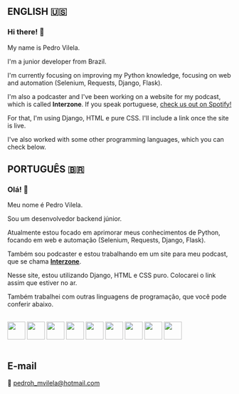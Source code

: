 ## ENGLISH 🇺🇸

### Hi there! 👋

My name is Pedro Vilela.

I'm a junior developer from Brazil.

I'm currently focusing on improving my Python knowledge, focusing on web and automation (Selenium, Requests, Django, Flask).

I'm also a podcaster and I've been working on a website for my podcast, which is called **Interzone**. If you speak portuguese, <a href="https://open.spotify.com/show/4BeFulmVxleaJYaXQmtl8P?si=e759e601db2b4605" target="_blank">check us out on Spotify!</a>

For that, I'm using Django, HTML e pure CSS. I'll include a link once the site is live.

I've also worked with some other programming languages, which you can check below.

## PORTUGUÊS 🇧🇷

### Olá! 👋

Meu nome é Pedro Vilela.

Sou um desenvolvedor backend júnior.

Atualmente estou focado em aprimorar meus conhecimentos de Python, focando em web e automação (Selenium, Requests, Django, Flask).

Também sou podcaster e estou trabalhando em um site para meu podcast, que se chama <a href="https://open.spotify.com/show/4BeFulmVxleaJYaXQmtl8P?si=e759e601db2b4605" target="_blank">**Interzone**</a>.

Nesse site, estou utilizando Django, HTML e CSS puro. Colocarei o link assim que estiver no ar.

Também trabalhei com outras linguagens de programação, que você pode conferir abaixo.

<div style="display: inline_block"><br>
  <img align="center" height="40px" src="https://cdn.jsdelivr.net/gh/devicons/devicon/icons/python/python-original.svg" />  
  <img align="center" height="40px" src="https://cdn.jsdelivr.net/gh/devicons/devicon/icons/django/django-original.svg" />
  <img align="center" height="40px" src="https://cdn.jsdelivr.net/gh/devicons/devicon/icons/html5/html5-original.svg" />
  <img align="center" height="40px" src="https://cdn.jsdelivr.net/gh/devicons/devicon/icons/css3/css3-original.svg" />
  <img align="center" height="40px" src="https://cdn.jsdelivr.net/gh/devicons/devicon/icons/javascript/javascript-original.svg" />
  <img align="center" height="40px" src="https://cdn.jsdelivr.net/gh/devicons/devicon/icons/vuejs/vuejs-original.svg" />
  <img align="center" height="40px" src="https://cdn.jsdelivr.net/gh/devicons/devicon/icons/react/react-original.svg" />
  <img align="center" height="40px" src="https://cdn.jsdelivr.net/gh/devicons/devicon/icons/tailwindcss/tailwindcss-plain.svg" />
  <img align="center" height="40px" src="https://cdn.jsdelivr.net/gh/devicons/devicon/icons/bootstrap/bootstrap-plain-wordmark.svg" />
 </div><br>

<!---
[![Pedro Vilela's GitHub stats](https://github-readme-stats.vercel.app/api?username=pedro-hmv&count_private=true&show_icons=true&theme=vue-dark)](https://github.com/pedro-hmv/github-readme-stats)
-->

## E-mail
📧 pedroh_mvilela@hotmail.com
